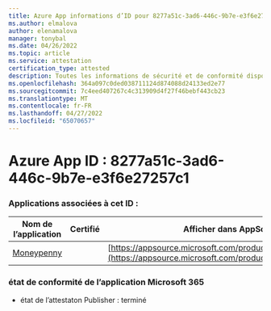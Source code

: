 ```yaml
---
title: Azure App informations d’ID pour 8277a51c-3ad6-446c-9b7e-e3f6e27257c1
ms.author: elmalova
author: elenamalova
manager: tonybal
ms.date: 04/26/2022
ms.topic: article
ms.service: attestation
certification_type: attested
description: Toutes les informations de sécurité et de conformité disponibles pour 8277a51c-3ad6-446c-9b7e-e3f6e27257c1.
ms.openlocfilehash: 364a097c0ded038711124d874088d24133ed2e77
ms.sourcegitcommit: 7c4eed407267c4c313909d4f27f46bebf443cb23
ms.translationtype: MT
ms.contentlocale: fr-FR
ms.lasthandoff: 04/27/2022
ms.locfileid: "65070657"
---
```

# <a name="azure-app-id-8277a51c-3ad6-446c-9b7e-e3f6e27257c1"></a>Azure App ID : 8277a51c-3ad6-446c-9b7e-e3f6e27257c1


### <a name="apps-associated-with-this-id"></a>Applications associées à cet ID :
| **Nom de l’application** | **Certifié** | **Afficher dans AppSource** |
|--------------|---------------|-----------------------|
| [Moneypenny](../forward/WA200003396.md) |  | [https://appsource.microsoft.com/product/office/WA200003396](https://appsource.microsoft.com/product/office/WA200003396) |

### <a name="microsoft-365-app-compliance-status"></a>état de conformité de l’application Microsoft 365
- état de l’attestaton Publisher : terminé
